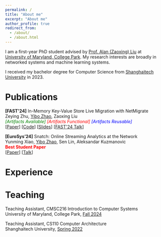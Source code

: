 ```yaml
---
permalink: /
title: "About me"
excerpt: "About me"
author_profile: true
redirect_from: 
  - /about/
  - /about.html
---
```


I am a first-year PhD student advised by [Prof. Alan (Zaoxing) Liu](https://zaoxing.github.io/) at [University of Maryland, College Park](https://umd.edu/). My research interests are broadly in networked systems and machine learning systems. 

I received my bachelor degree for Computer Science from [Shanghaitech University](http://shanghaitech.edu.cn/eng/) in 2023.

Publications
======
**[FAST'24]** In-Memory Key-Value Store Live Migration with NetMigrate  
Zeying Zhu, <u>Yibo Zhao</u>, Zaoxing Liu  
<em><font color="green">[Artifacts Available]</font> <font color="red">[Artifacts Functional]</font> <font color="blue">[Artifacts Reusable]</font></em>  
[[Paper](https://www.usenix.org/system/files/fast24-zhu.pdf)] [[Code](https://github.com/Froot-NetSys/NetMigrate)] [[Slides](https://zzylol.github.io/files/NetMigrate_slides_zhu.pptx)] [[FAST'24 Talk](https://youtu.be/l1fZykAGdM0)] 

**[EuroSys’24]** Snatch: Online Streaming Analytics at the Network   
Yunming Xiao, <u>Yibo Zhao</u>, Sen Lin, Aleksandar Kuzmanovic <br>
<strong><font color="red">Best Student Paper </font> </strong>   
[[Paper](https://yunmingxiao.github.io/publication/sn)] [[Talk](https://www.youtube.com/watch?v=O0XLfwpqgTY&feature=youtu.be)]  



Experience
======
<!-- Research Intern  
Social Computing Group, Microsoft Research Asia, Beijing  
Oct. 2022 - Jan 2023 -->


Teaching
======
Teaching Assistant, CMSC216 Introduction to Computer Systems <br>
University of Maryland, College Park, [Fall 2024](https://www.cs.umd.edu/~profk/216/)  

Teaching Assistant, CS110 Computer Architecture  
Shanghaitech University, [Spring 2022](http://robotics.shanghaitech.edu.cn/courses/ca/22s/)

<!-- Service
======

Awards
====== -->
